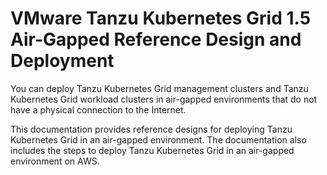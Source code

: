 # VMware Tanzu Kubernetes Grid 1.5 Air-Gapped Reference Design and Deployment

You can deploy Tanzu Kubernetes Grid management clusters and Tanzu Kubernetes Grid workload clusters in air-gapped environments that do not have a physical connection to the Internet. 

This documentation provides reference designs for deploying Tanzu Kubernetes Grid in an air-gapped environment. The documentation also includes the steps to deploy Tanzu Kubernetes Grid in an air-gapped environment on AWS.